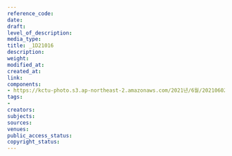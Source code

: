 ```yaml
---
reference_code: 
date: 
draft: 
level_of_description: 
media_type: 
title: _1D21016
description: 
weight: 
modified_at: 
created_at: 
link: 
components:
- https://kctu-photo.s3.ap-northeast-2.amazonaws.com/2021년/6월/20210602_산재처리+지연+근본+대책수립!+민주노총+결의대회/_1D21016.jpg
tags:
- 
creators: 
subjects: 
sources: 
venues: 
public_access_status: 
copyright_status: 
---
```

